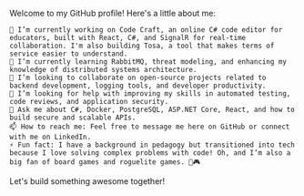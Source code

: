 

Welcome to my GitHub profile! Here's a little about me:

    🔭 I’m currently working on Code Craft, an online C# code editor for educators, built with React, C#, and SignalR for real-time collaboration. I'm also building Tosa, a tool that makes terms of service easier to understand.
    🌱 I’m currently learning RabbitMQ, threat modeling, and enhancing my knowledge of distributed systems architecture.
    👯 I’m looking to collaborate on open-source projects related to backend development, logging tools, and developer productivity.
    🤔 I’m looking for help with improving my skills in automated testing, code reviews, and application security.
    💬 Ask me about C#, Docker, PostgreSQL, ASP.NET Core, React, and how to build secure and scalable APIs.
    📫 How to reach me: Feel free to message me here on GitHub or connect with me on LinkedIn.
    ⚡ Fun fact: I have a background in pedagogy but transitioned into tech because I love solving complex problems with code! Oh, and I’m also a big fan of board games and roguelite games. 🎲🎮

Let's build something awesome together!

